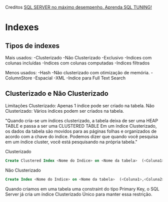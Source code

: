 Creditos [SQL SERVER no máximo desempenho. Aprenda SQL TUNING!](https://www.udemy.com/course/tuning-em-t-sql/)

# Indexes

## Tipos de indexes
Mais usados:
-Clusterizado
-Não Clusterizado
-Exclusivo
-Indices com colunas incluídas
-Indices com colunas computadas
-Indices filtrados

Menos usados:
-Hash 
-Não clusterizado com otimização de memória.
-ColumnStore
-Espacial
-XML
-Indice para Full Text Search 

## Clusterizado e Não Clusterizado
Limitações
Clusterizado: Apenas 1 índice pode ser criado na tabela.
Não Clusterizado: Vários índices podem ser criados na tabela.

"Quando cria-se um índices clusterizado, a tabela deixa de ser uma HEAP TABLE e passa a ser uma CLUSTERED TABLE
Em um índice Clusterizado, os dados da tabela são movidos para as páginas folhas e organizados de acordo com a chave do índice.
Podemos dizer que quando você pesquisa em um índice cluster, você está pesquisando na própria tabela."

Clusterizado
```sql
Create Clustered Index <Nome do Indice> on <Nome da tabela>  (<Coluna1>,<Coluna2>,...) 
```
Não Clusterizado
```sql
Create Index <Nome do Indice> on <Nome da tabela>  (<Coluna1>,<Coluna2>,...) 
```

Quando criamos em uma tabela uma constraint do tipo Primary Key, o SQL Server já cria um índice
Clusterizado Único para manter essa restrição.
